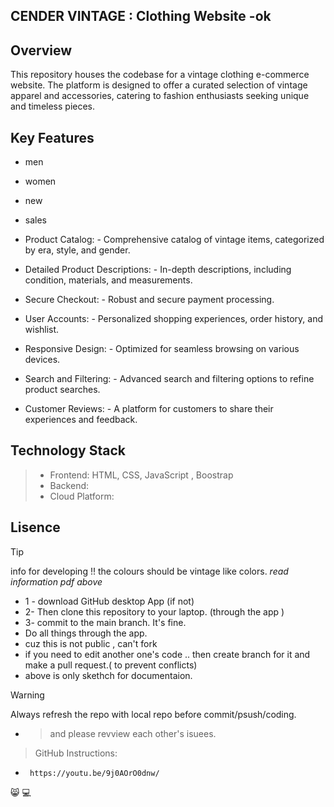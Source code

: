## CENDER VINTAGE : Clothing Website -ok

## Overview

This repository houses the codebase for a vintage clothing e-commerce website. The platform is designed to offer a curated selection of vintage apparel and accessories, catering to fashion enthusiasts seeking unique and timeless pieces.

## Key Features
- men
- women
- new
- sales

- Product Catalog:
               - Comprehensive catalog of vintage items, categorized by era, style, and gender.
 - Detailed Product Descriptions:
              - In-depth descriptions, including condition, materials, and measurements.
 - Secure Checkout:
              - Robust and secure payment processing.
 - User Accounts:
              - Personalized shopping experiences, order history, and wishlist.
 - Responsive Design:
              - Optimized for seamless browsing on various devices.
 - Search and Filtering:
              - Advanced search and filtering options to refine product searches.
 - Customer Reviews:
             - A platform for customers to share their experiences and feedback.

## Technology Stack
> - Frontend: HTML, CSS, JavaScript , Boostrap
> - Backend: 
> - Cloud Platform: 

## Lisence

> [!TIP]
> info for developing 
!! the colours should be vintage like colors.
*read information pdf above*
> 
- 1 - download GitHub desktop App (if not)
- 2- Then clone this repository to your laptop. (through the app )
- 3- commit to  the main branch. It's fine.
-  Do all things through the app.
- cuz this is not public , can't fork
- if you need to edit another one's code .. then create branch for it and make a pull request.( to prevent conflicts)
- above is only skethch for documentaion.
  
> [!WARNING]
> Always refresh the repo with local repo before commit/psush/coding.
- > and please revview each other's isuees.

> GitHub Instructions:
-      https://youtu.be/9j0AOrO0dnw/
😸
💻


